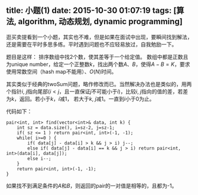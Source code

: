 title: 小题(1)
date: 2015-10-30 01:07:19
tags: [算法, algorithm, 动态规划, dynamic programming]
---

逛买卖提看到一个小题，其实也不难，但是如果在面试中出现，要瞬间找到解法，还是需要在平时多思多练。平时遇到问题也不应轻易放过，自我勉励一下。

<!--more-->

题目是这样： 排序数组中找2个数，使其差等于一个给定值。 数组中都是正数且为unique number，给定一个正整数$k$，找出两个数$A$、$B$，使得$A-B=K$，要求使用常数空间（hash map不能用）、$O(N)$时间。

其实类似于经典的twoSum问题，略作修改而已。当然解决办法也是类似的，用两个指针$i$, $j$指向尾部($i<j$，且一直保证$j$不可能小于$i$)，比较$i$, $j$指向的值的差，若差为$k$，返回。若小于$k$，$i$减1， 若大于$k$, $j$减1。一直到$i$小于0为止。

代码如下：

    pair<int, int> find(vector<int>& data, int k) {
        int sz = data.size(), i=sz-2, j=sz-1;
        if( sz <= 1 ) return pair<int, int>(-1, -1);
        while( i>=0 ) {
            if( data[j] - data[i] > k && j > i) j--;
            else if( data[j] - data[i] == k && j > i) return pair<int, int>(data[i], data[j]);
            else i--;
        }
        return pair<int, int>(-1, -1);
    }

如果找不到满足条件的$A$和$B$，则返回的pair的一对值是相等的，且都为-1。
